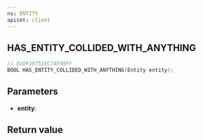 ```yaml
---
ns: ENTITY
apiset: client
---
```

## HAS_ENTITY_COLLIDED_WITH_ANYTHING

```c
// 0xDF18751EC74F90FF
BOOL HAS_ENTITY_COLLIDED_WITH_ANYTHING(Entity entity);
```


## Parameters
* **entity**:

## Return value

